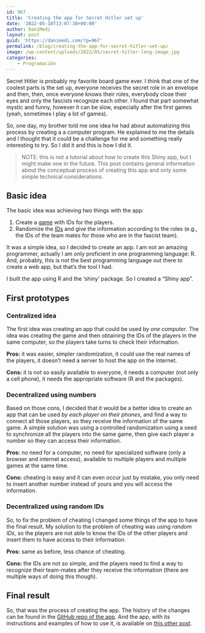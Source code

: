```yaml
---
id: 967
title: 'Creating the app for Secret Hitler set up'
date: '2022-05-10T13:07:38+00:00'
author: DaniMedi
layout: post
guid: 'https://danimedi.com/?p=967'
permalink: /blog/creating-the-app-for-secret-hitler-set-up/
image: /wp-content/uploads/2022/05/secret-hitler-long-image.jpg
categories:
    - Programación
---
```


Secret Hitler is probably my favorite board game ever. I think that one of the coolest parts is the set up, everyone receives the secret role in an envelope and then, then, once everyone knows their roles, everybody close their eyes and only the fascists recognize each other. I found that part somewhat mystic and funny, however it can be slow, especially after the first games (yeah, sometimes I play a lot of games).

So, one day, my brother told me one idea he had about automatizing this process by creating a a computer program. He explained to me the details and I thought that it could be a challenge for me and something really interesting to try. So I did it and this is how I did it.

> NOTE: this is not a tutorial about how to create this Shiny app, but I might make one in the future. This post contains general information about the conceptual process of creating this app and only some simple technical considerations.

## Basic idea

The basic idea was achieving two things with the app:

1. Create a <span style="text-decoration: underline;">game</span> with IDs for the players.
2. Randomize the <span style="text-decoration: underline;">IDs</span> and give the information according to the roles (e.g., the IDs of the team mates for those who are in the fascist team).

It was a simple idea, so I decided to create an app. I am not an amazing programmer, actually I am only proficient in one programming language: R. And, probably, this is not the best programming language out there to create a web app, but that’s the tool I had.

I built the app using R and the ‘shiny’ package. So I created a “Shiny app”.

## First prototypes

### Centralized idea

The first idea was creating an app that could be used by *one computer*. The idea was creating the game and then obtaining the IDs of the players in the same computer, so the players take turns to check their information.

**Pros:** it was easier, simpler randomization, it could use the real names of the players, it doesn’t need a server to host the app on the internet.

**Cons:** it is not so easily available to everyone, it needs a computer (not only a cell phone), it needs the appropriate software (R and the packages).

### Decentralized using numbers

Based on those cons, I decided that it would be a better idea to create an app that can be used *by each player on their phones*, and find a way to connect all those players, so they receive the information of the same game. A simple solution was using a controlled randomization using a seed to synchronize all the players into the same game, then give each player a number so they can access their information.

**Pros:** no need for a computer, no need for specialized software (only a browser and internet access), available to multiple players and multiple games at the same time.

**Cons:** cheating is easy and it can even occur just by mistake, you only need to insert another number instead of yours and you will access the information.

### Decentralized using random IDs

So, to fix the problem of cheating I changed some things of the app to have the final result. My solution to the problem of cheating was using *random IDs*, so the players are not able to know the IDs of the other players and insert them to have access to their information.

**Pros:** same as before, less chance of cheating.

**Cons:** the IDs are not so simple, and the players need to find a way to recognize their team-mates after they receive the information (there are multiple ways of doing this though).

## Final result

So, that was the process of creating the app. The history of the changes can be found in the [GitHub repo of the app](https://github.com/danimedi/secret_hitler_game). And the app, with its instructions and examples of how to use it, is available on [this other post](https://danimedi.com/blog/secret-hitler-app/).